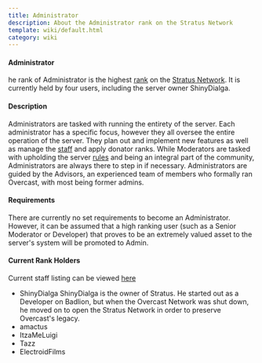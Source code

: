 ```yaml
---
title: Administrator
description: About the Administrator rank on the Stratus Network
template: wiki/default.html
category: wiki
---
```


#### Administrator

he rank of Administrator is the highest [rank](ranks) on the [Stratus Network](/stratus.network). It is currently held by four users, including the server owner ShinyDialga.

#### Description

Administrators are tasked with running the entirety of the server. Each administrator has a specific focus, however they all oversee the entire operation of the server. They plan out and implement new features as well as manage the [staff](/stratus.network/staff) and apply donator ranks. While Moderators are tasked with upholding the server [rules](/http://stratus.network/rules/en) and being an integral part of the community, Administrators are always there to step in if necessary. Administrators are guided by the Advisors, an experienced team of members who formally ran Overcast, with most being former admins.

#### Requirements

There are currently no set requirements to become an Administrator. However, it can be assumed that a high ranking user (such as a Senior Moderator or Developer) that proves to be an extremely valued asset to the server's system will be promoted to Admin.

#### Current Rank Holders

Current staff listing can be viewed [here](/stratus.network/staff)
- ShinyDialga
ShinyDialga is the owner of Stratus. He started out as a Developer on Badlion, but when the Overcast Network was shut down, he moved on to open the Stratus Network in order to preserve Overcast's legacy.
- amactus
- ItzaMeLuigi
- Tazz
- ElectroidFilms
